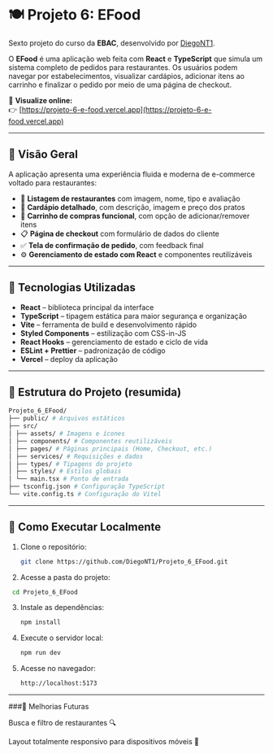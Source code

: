 # 🍽️ Projeto 6: EFood

Sexto projeto do curso da **EBAC**, desenvolvido por [DiegoNT1](https://github.com/DiegoNT1).

O **EFood** é uma aplicação web feita com **React** e **TypeScript** que simula um sistema completo de pedidos para restaurantes. Os usuários podem navegar por estabelecimentos, visualizar cardápios, adicionar itens ao carrinho e finalizar o pedido por meio de uma página de checkout.

🔗 **Visualize online:**  
👉 [https://projeto-6-e-food.vercel.app](https://projeto-6-e-food.vercel.app)

---

## 🧾 Visão Geral

A aplicação apresenta uma experiência fluida e moderna de e-commerce voltado para restaurantes:

- 🏪 **Listagem de restaurantes** com imagem, nome, tipo e avaliação  
- 🍝 **Cardápio detalhado**, com descrição, imagem e preço dos pratos  
- 🛒 **Carrinho de compras funcional**, com opção de adicionar/remover itens  
- 📋 **Página de checkout** com formulário de dados do cliente  
- ✅ **Tela de confirmação de pedido**, com feedback final
- ⚙️ **Gerenciamento de estado com React** e componentes reutilizáveis

---

## 🚀 Tecnologias Utilizadas

- **React** – biblioteca principal da interface  
- **TypeScript** – tipagem estática para maior segurança e organização  
- **Vite** – ferramenta de build e desenvolvimento rápido  
- **Styled Components** – estilização com CSS-in-JS  
- **React Hooks** – gerenciamento de estado e ciclo de vida  
- **ESLint + Prettier** – padronização de código  
- **Vercel** – deploy da aplicação

---

## 📁 Estrutura do Projeto (resumida)



```bash
Projeto_6_EFood/
├── public/ # Arquivos estáticos
├── src/
│ ├── assets/ # Imagens e ícones
│ ├── components/ # Componentes reutilizáveis
│ ├── pages/ # Páginas principais (Home, Checkout, etc.)
│ ├── services/ # Requisições e dados
│ ├── types/ # Tipagens do projeto
│ ├── styles/ # Estilos globais
│ └── main.tsx # Ponto de entrada
├── tsconfig.json # Configuração TypeScript
└── vite.config.ts # Configuração do Vitel
```


---

## 🧪 Como Executar Localmente

1. Clone o repositório:
   ```bash
   git clone https://github.com/DiegoNT1/Projeto_6_EFood.git
   ```
2. Acesse a pasta do projeto:
  ```bash
   cd Projeto_6_EFood
```
3. Instale as dependências:
   ```bash
   npm install
   ```
4. Execute o servidor local:
   ```bash
   npm run dev
   ```
5. Acesse no navegador:
   ```bash
   http://localhost:5173
   ```


---

###🔮 Melhorias Futuras

Busca e filtro de restaurantes 🔍

Layout totalmente responsivo para dispositivos móveis 📱

